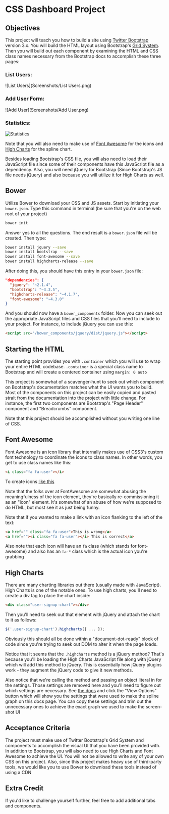# CSS Dashboard Project

## Objectives

This project will teach you how to build a site using [Twitter Bootstrap](http://getbootstrap.com/) version 3.x. You will build the HTML layout using Bootstrap's [Grid System](http://getbootstrap.com/css/#grid). Then you will build out each component by examining the HTML and CSS class names necessary from the Bootstrap docs to accomplish these three pages:

### List Users:

![List Users](Screenshots/List Users.png)

### Add User Form:

![Add User](Screenshots/Add User.png)

### Statistics:

![Statistics](Screenshots/Statisctics.png)

Note that you will also need to make use of [Font Awesome](http://fortawesome.github.io/Font-Awesome/) for the icons and [High Charts](http://www.highcharts.com/) for the spline chart.

Besides loading Bootstrap's CSS file, you will also need to load their JavaScript file since some of their components have this JavaScript file as a dependency.
Also, you will need jQuery for Bootstrap (Since Bootstrap's JS file needs jQuery) and also because you will utilize it for High Charts as well.

## Bower

Utilize Bower to download your CSS and JS assets. Start by initiating your `bower.json`. Type this command in terminal (be sure that you're on the web root of your project)

```sh
bower init
```

Answer yes to all the questions. The end result is a `bower.json` file will be created. Then type:

```sh
bower install jquery --save
bower install bootstrap --save
bower install font-awesome --save
bower install highcharts-release --save
```

After doing this, you should have this entry in your `bower.json` file:

```json
"dependencies": {
  "jquery": "~2.1.4",
  "bootstrap": "~3.3.5",
  "highcharts-release": "~4.1.7",
  "font-awesome": "~4.3.0"
}
```

And you should now have a `bower_components` folder. Now you can seek out the appropriate JavaScript files and CSS files that you'll need to include to your project. For instance, to include jQuery you can use this:

```html
<script src="/bower_components/jquery/dist/jquery.js"></script>
```

## Starting the HTML

The starting point provides you with `.container` which you will use to wrap your entire HTML codebase. `.container` is a special class name to Bootstrap and will create a centered container using `margin: 0 auto`

This project is somewhat of a scavenger-hunt to seek out which component on Bootstrap's documentation matches what the UI wants you to build. Most of the components on this project can be easily copied and pasted strait from the documentation into the project with little change. For instance, the first two components are Bootstrap's "Page Header" component and "Breadcrumbs" component.

Note that this project should be accomplished without you writing one line of CSS.

## Font Awesome

Font Awesome is an icon library that internally makes use of CSS3's custom font technology to coordinate the icons to class names. In other words, you get to use class names like this:

```html
<i class="fa fa-user"></i>
```

To create icons [like this](http://fortawesome.github.io/Font-Awesome/icon/user/)

Note that the folks over at FontAwesome are somewhat abusing the meaningfulness of the icon element, they're basically re-commissioning it as an "icon" element. It's somewhat of an abuse of how we're supposed to do HTML, but most see it as just being funny.

Note that if you wanted to make a link with an icon flanking to the left of the text:

```html
<a href="" class="fa fa-user">This is wrong</a>
<a href=""><i class="fa fa-user"></i> This is correct</a>
```

Also note that each icon will have an `fa` class (which stands for font-awesome) and also has an `fa-*` class which is the actual icon you're grabbing

## High Charts

There are many charting libraries out there (usually made with JavaScript). High Charts is one of the notable ones. To use high charts, you'll need to create a div tag to place the chart inside:

```html
<div class="user-signup-chart"></div>
```

Then you'll need to seek out that element with jQuery and attach the chart to it as follows:

```js
$('.user-signup-chart').highcharts({ ... });
```

Obviously this should all be done within a "document-dot-ready" block of code since you're trying to seek out DOM to alter it when the page loads. 

Notice that it seems that the `.highcharts` method is a jQuery method? That's because you'll be loading the High Charts JavaScript file along with jQuery which will add this method to jQuery. This is essentially how jQuery plugins work - they augment the jQuery code to give it new methods. 

Also notice that we're calling the method and passing an object literal in for the settings. Those settings are removed here and you'll need to figure out which settings are necessary. See [the docs](http://www.highcharts.com/demo/areaspline) and click the "View Options" button which will show you the settings that were used to make the spline graph on this docs page. You can copy these settings and trim out the unnecessary ones to achieve the exact graph we used to make the screen-shot UI

## Acceptance Criteria

The project must make use of Twitter Bootstrap's Grid System and components to accomplish the visual UI that you have been provided with. In addition to Bootstrap, you will also need to use High Charts and Font Awesome to achieve the UI. You will not be allowed to write any of your own CSS on this project. Also, since this project makes heavy use of third-party tools, we would like you to use Bower to download these tools instead of using a CDN

## Extra Credit

If you'd like to challenge yourself further, feel free to add additional tabs and components.